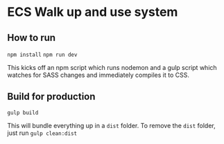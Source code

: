 # ECS Walk up and use system

## How to run
```npm install```
```npm run dev```

This kicks off an npm script which runs nodemon and a gulp script which watches for SASS changes and immediately compiles it to CSS.

## Build for production
```gulp build```

This will bundle everything up in a ```dist``` folder. To remove the ```dist``` folder, just run ```gulp clean:dist```